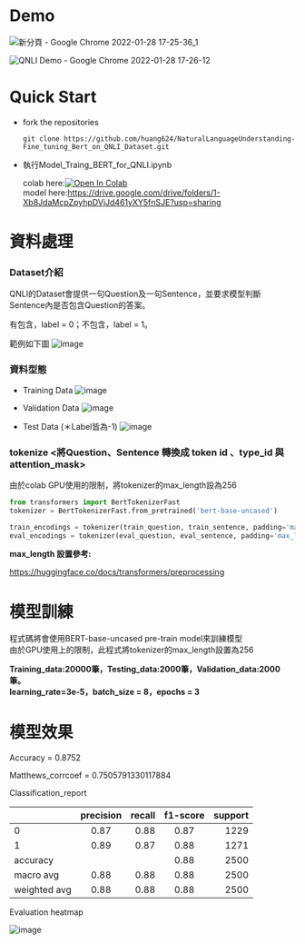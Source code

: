 # Demo

![新分頁 - Google Chrome 2022-01-28 17-25-36_1](https://user-images.githubusercontent.com/88367016/151549634-c9339472-8f08-47e7-8d67-192e3bb5d356.gif)

![QNLI Demo - Google Chrome 2022-01-28 17-26-12](https://user-images.githubusercontent.com/88367016/151550076-b9938a33-7e16-47af-ac7b-02a8ed4f4265.gif)

# Quick Start
+ fork the repositories  
  ```
  git clone https://github.com/huang624/NaturalLanguageUnderstanding-Fine_tuning_Bert_on_QNLI_Dataset.git
  ```

+ 執行Model_Traing_BERT_for_QNLI.ipynb

  colab here:[![Open In Colab](https://colab.research.google.com/assets/colab-badge.svg)](https://colab.research.google.com/github/huang624/NaturalLanguageUnderstanding-Fine_tuning_Bert_on_QNLI_Dataset/blob/main/Fine_tuning_BERT_on_QNLI.ipynb)  
  model here:<https://drive.google.com/drive/folders/1-Xb8JdaMcpZpyhpDVjJd461yXY5fnSJE?usp=sharing>

# 資料處理
### Dataset介紹

QNLI的Dataset會提供一句Question及一句Sentence，並要求模型判斷Sentence內是否包含Question的答案。

有包含，label = 0；不包含，label = 1。

範例如下圖
![image](https://user-images.githubusercontent.com/88367016/151115003-7e46cdea-fc1d-4c12-bc1e-283131d2a07d.png)

### 資料型態

+ Training Data
![image](https://user-images.githubusercontent.com/88367016/151513750-d360efa2-0b22-432d-a646-2bb3c5037a9c.png)

+ Validation Data
![image](https://user-images.githubusercontent.com/88367016/151514035-27bdd87d-f464-4699-a749-7b757165230a.png)

+ Test Data (＊Label皆為-1)
![image](https://user-images.githubusercontent.com/88367016/151514210-544ad912-5d1d-4e40-a09c-62d56ea25d13.png)

### tokenize <將Question、Sentence 轉換成 token id 、type_id 與 attention_mask>
由於colab GPU使用的限制，將tokenizer的max_length設為256

```Python
from transformers import BertTokenizerFast
tokenizer = BertTokenizerFast.from_pretrained('bert-base-uncased')

train_encodings = tokenizer(train_question, train_sentence, padding='max_length', truncation=True, max_length=256)
eval_encodings = tokenizer(eval_question, eval_sentence, padding='max_length', truncation=True, max_length=256)

```


**max_length 設置參考:**

https://huggingface.co/docs/transformers/preprocessing
# 模型訓練

程式碼將會使用BERT-base-uncased pre-train model來訓練模型  
由於GPU使用上的限制，此程式將tokenizer的max_length設置為256

**Training_data:20000筆，Testing_data:2000筆，Validation_data:2000筆。**  
**learning_rate=3e-5，batch_size = 8，epochs = 3**


# 模型效果

Accuracy = 0.8752

Matthews_corrcoef = 0.7505791330117884

Classification_report


|              | precision | recall | f1-score | support |
|--------------|:---------:|-------:|:--------:|--------:|
| 0            |    0.87   |   0.88 |  0.87    |   1229  |
| 1            |    0.89   |   0.87 |  0.88    |   1271  |
| accuracy     |           |        |  0.88    |   2500  |
| macro avg    |    0.88   |   0.88 |  0.88    |   2500  |
| weighted avg |    0.88   |   0.88 |  0.88    |   2500  |

Evaluation heatmap

![image](https://user-images.githubusercontent.com/88367016/151550184-a51e4d4e-4579-4fbf-8ef3-578607346628.png)





